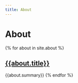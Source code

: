 ```yaml
---
title: About
---
```

# About

{% for about in site.about %}
## [{{about.title}}]({{about.url}})
{{about.summary}}
{% endfor %}
